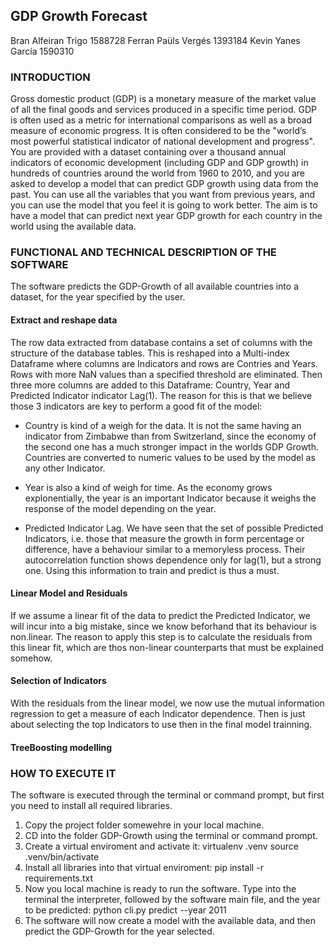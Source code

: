 ## GDP Growth Forecast

Bran Alfeiran Trigo 1588728
Ferran Paüls Vergés 1393184
Kevin Yanes García 1590310

### INTRODUCTION

Gross domestic product (GDP) is a monetary measure of the market value
of all the final goods and services produced in a specific time period. GDP is
often used as a metric for international comparisons as well as a broad measure
of economic progress. It is often considered to be the "world’s most powerful
statistical indicator of national development and progress".
You are provided with a dataset containing over a thousand annual indicators of economic development (including GDP and GDP growth) in hundreds of
countries around the world from 1960 to 2010, and you are asked to develop a
model that can predict GDP growth using data from the past. You can use all the
variables that you want from previous years, and you can use the model that you
feel it is going to work better. The aim is to have a model that can predict next
year GDP growth for each country in the world using the available data.

### FUNCTIONAL AND TECHNICAL DESCRIPTION OF THE SOFTWARE

The software predicts the GDP-Growth of all available countries into a dataset, for the year specified by the user. 

#### Extract and reshape data

The row data extracted from database contains a set of columns with the structure of the database tables. This is reshaped into a Multi-index Dataframe where columns are Indicators and rows are Contries and Years. Rows with more NaN values than a specified threshold are eliminated. Then three more columns are added to this Dataframe: Country, Year and Predicted Indicator indicator Lag(1). The reason for this is that we believe those 3 indicators are key to perform a good fit of the model: 
  - Country is kind of a weigh for the data. It is not the same having an indicator from Zimbabwe than from Switzerland, since the economy of the second one has a much stronger impact in the worlds GDP Growth. Countries are converted to numeric values to be used by the model as any other Indicator.
  
  - Year is also a kind of weigh for time. As the economy grows explonentially, the year is an important Indicator because it weighs the response of the model depending on the year.  
  
  - Predicted Indicator Lag. We have seen that the set of possible Predicted Indicators, i.e. those that measure the growth in form percentage or difference, have a behaviour similar to a memoryless process. Their autocorrelation function shows dependence only for lag(1), but a strong one. Using this information to train and predict is thus a must. 

#### Linear Model and Residuals

If we assume a linear fit of the data to predict the Predicted Indicator, we will incur into a big mistake, since we know beforhand that its behaviour is non.linear. The reason to apply this step is to calculate the residuals from this linear fit, which are thos non-linear counterparts that must be explained somehow.

#### Selection of Indicators

With the residuals from the linear model, we now use the mutual information regression to get a measure of each Indicator dependence. Then is just about selecting the top Indicators to use then in the final model trainning. 

#### TreeBoosting modelling

#### 

### HOW TO EXECUTE IT

The software is executed through the terminal or command prompt, but first you need to install all required libraries.

1) Copy the project folder somewehre in your local machine.
2) CD into the folder GDP-Growth using the terminal or command prompt. 
3) Create a virtual enviroment and activate it: 
    virtualenv .venv
    source .venv/bin/activate
4) Install all libraries into that virtual enviroment:
    pip install -r requirements.txt
5) Now you local machine is ready to run the software. Type into the terminal the interpreter, followed by the software main file, and the year to be predicted:
    python cli.py predict --year 2011
6) The software will now create a model with the available data, and then predict the GDP-Growth for the year selected.


